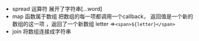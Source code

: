 - spread 运算符 展开了字符串[...word]
- map 函数属于数组 把数组的每一项都调用一个callback，
    返回值是一个新的数组的这一项 ，返回了一个新数组
        letter =>`<span>${letter}</span>`
- join 将数组连接成字符串